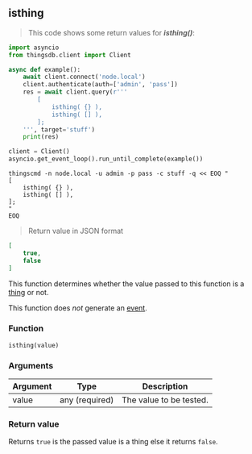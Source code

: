 ## isthing

> This code shows some return values for ***isthing()***:

```python
import asyncio
from thingsdb.client import Client

async def example():
    await client.connect('node.local')
    client.authenticate(auth=['admin', 'pass'])
    res = await client.query(r'''
        [
            isthing( {} ),
            isthing( [] ),
        ];
    ''', target='stuff')
    print(res)

client = Client()
asyncio.get_event_loop().run_until_complete(example())
```

```shell
thingscmd -n node.local -u admin -p pass -c stuff -q << EOQ "
[
    isthing( {} ),
    isthing( [] ),
];
"
EOQ
```

> Return value in JSON format

```json
[
    true,
    false
]
```

This function determines whether the value passed to this function
is a [thing](#thing) or not.

This function does *not* generate an [event](#events).

### Function
`isthing(value)`

### Arguments
Argument | Type | Description
-------- | ---- | -----------
value | any (required) | The value to be tested.

### Return value
Returns `true` is the passed value is a thing else it returns `false`.
